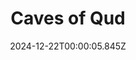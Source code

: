 ---
title: "Caves of Qud"
id: 333640
date: 2024-12-22T00:00:05.845Z
link: games/steam/recent/caves-of-qud
image: http://media.steampowered.com/steamcommunity/public/images/apps/333640/d301aa7d579383e6eeedf4a9cd26d703e6e5d5e0.jpg
playtime_2weeks: 125
playtime_forever: 1993
playtime_windows_forever: 0
playtime_mac_forever: 0
playtime_linux_forever: 1993
playtime_deck_forever: 1993
---